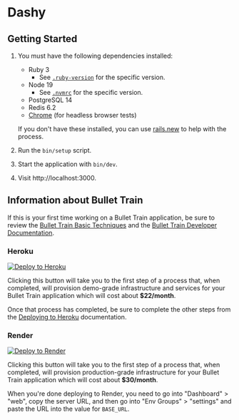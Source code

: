 # Dashy

## Getting Started

1. You must have the following dependencies installed:

     - Ruby 3
          - See [`.ruby-version`](.ruby-version) for the specific version.
     - Node 19
          - See [`.nvmrc`](.nvmrc) for the specific version.
     - PostgreSQL 14
     - Redis 6.2
     - [Chrome](https://www.google.com/search?q=chrome) (for headless browser tests)

    If you don't have these installed, you can use [rails.new](https://rails.new) to help with the process.

2. Run the `bin/setup` script.
3. Start the application with `bin/dev`.
4. Visit http://localhost:3000.

## Information about Bullet Train
If this is your first time working on a Bullet Train application, be sure to review the [Bullet Train Basic Techniques](https://bullettrain.co/docs/getting-started) and the [Bullet Train Developer Documentation](https://bullettrain.co/docs).


### Heroku

[![Deploy to Heroku](https://www.herokucdn.com/deploy/button.svg)](https://www.heroku.com/deploy?template=https://github.com/evanliewer/dashy)

Clicking this button will take you to the first step of a process that, when completed, will provision demo-grade infrastructure and services for your Bullet Train application which will cost about **$22/month**.

Once that process has completed, be sure to complete the other steps from the [Deploying to Heroku](https://bullettrain.co/docs/heroku) documentation.


### Render

[![Deploy to Render](https://render.com/images/deploy-to-render-button.svg)](https://render.com/deploy?repo=https://github.com/evanliewer/dashy)

Clicking this button will take you to the first step of a process that, when completed, will provision production-grade infrastructure for your Bullet Train application which will cost about **$30/month**.

When you're done deploying to Render, you need to go into "Dashboard" > "web", copy the server URL, and then go into "Env Groups" > "settings" and paste the URL into the value for `BASE_URL`.

